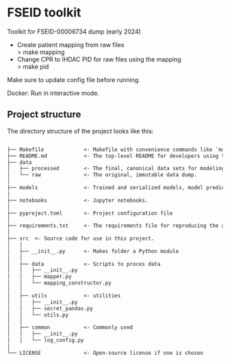 # FSEID toolkit

Toolkit for FSEID-00006734 dump (early 2024)
- Create patient mapping from raw files
<br>> make mapping
- Change CPR to IHDAC PID for raw files using the mapping 
<br>> make pid

Make sure to update config file before running.

Docker: Run in interactive mode.

## Project structure

The directory structure of the project looks like this:

```txt

├── Makefile             <- Makefile with convenience commands like `make data` or `make train`
├── README.md            <- The top-level README for developers using this project.
├── data
│   ├── processed        <- The final, canonical data sets for modeling.
│   └── raw              <- The original, immutable data dump.
│
├── models               <- Trained and serialized models, model predictions, or model summaries
│
├── notebooks            <- Jupyter notebooks.
│
├── pyproject.toml       <- Project configuration file
│
├── requirements.txt     <- The requirements file for reproducing the analysis environment
│
├── src  <- Source code for use in this project.
│   │
│   ├── __init__.py      <- Makes folder a Python module
│   │
│   ├── data             <- Scripts to proces data
│   │   ├── __init__.py
│   │   ├── mapper.py
│   │   └── mapping_constructor.py
│   │
│   ├── utils            <- utilities
│   │   ├── __init__.py
│   │   ├── secret_pandas.py
│   │   └── utils.py
│   │
│   ├── common           <- Commonly used
│   │   ├── __init__.py
│   │   └── log_config.py
│
└── LICENSE              <- Open-source license if one is chosen
```